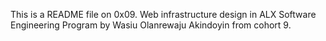 This is a README file on 0x09. Web infrastructure design in ALX Software Engineering Program by Wasiu Olanrewaju Akindoyin from cohort 9.